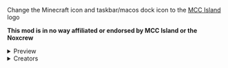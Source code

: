 Change the Minecraft icon and taskbar/macos dock icon to the [MCC Island](https://mcchampionship.com/) logo

**This mod is in no way affiliated or endorsed by MCC Island or the Noxcrew**


<details>
<summary>Preview</summary>

#### Title Bar
![Windows Title Bar](https://cdn.modrinth.com/data/YZFN5Uzs/images/7b77fc325352c3512ca6176523a3a126f93d46d4.png)

#### Taskbar
![Windows Task Bar](https://cdn.modrinth.com/data/YZFN5Uzs/images/c82bd3f10318b3efe21634f92e15a3fd4b77ce6a.png)

#### MacOS Dock
![MacOS Dock](https://cdn.modrinth.com/data/YZFN5Uzs/images/bc1ca18bec18acce4c55af839d628c715d425e35.png)

</details>


<details>
<summary>Creators</summary>

![Badstagram](https://visage.surgeplay.com/bust/128/1535f047-cc6b-4013-aa9f-6fca6c81a175)
#### [Badstagram](https://github.com/badstagram33) - Developer

</details>

